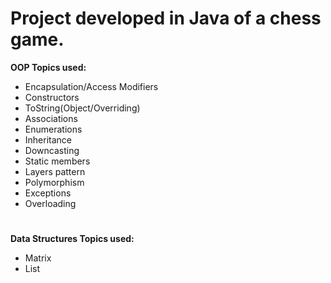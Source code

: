 
# Project developed in Java of a chess game.



**OOP Topics used:**
* Encapsulation/Access Modifiers
* Constructors
* ToString(Object/Overriding)
* Associations
* Enumerations
* Inheritance
* Downcasting
* Static members
* Layers pattern
* Polymorphism
* Exceptions
* Overloading
  #
**Data Structures Topics used:**
* Matrix
* List
  
  
